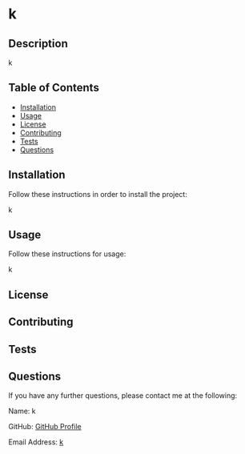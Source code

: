 
  # k

  ## Description

  k

  ## Table of Contents

  * [Installation](#installation)
  * [Usage](#usage)
  * [License](#license)
  * [Contributing](#credits)
  * [Tests](#tests)
  * [Questions](#questions)
  
  ## Installation

  Follow these instructions in order to install the project:

  k

  ## Usage

  Follow these instructions for usage:

  k

  ## License

  ## Contributing

  ## Tests

  ## Questions

  If you have any further questions, please contact me at the following:

  Name: k
  
  GitHub: [GitHub Profile](https://www.github.com/k/)
  
  Email Address: [k](mailto:k)
